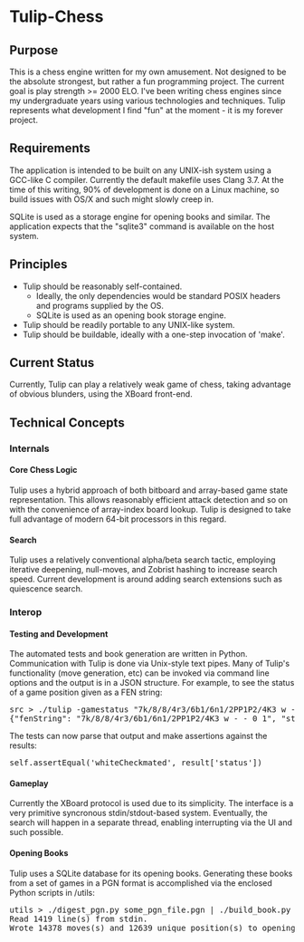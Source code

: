 Tulip-Chess
===========

Purpose
-------
This is a chess engine written for my own amusement. Not designed to be the absolute strongest, but rather a fun programming project. The current goal is play strength >= 2000 ELO. I've been writing chess engines since my undergraduate years using various technologies and techniques. Tulip represents what development I find "fun" at the moment - it is my forever project.

Requirements
------------
The application is intended to be built on any UNIX-ish system using a GCC-like C compiler. Currently the default makefile uses Clang 3.7. At the time of this writing, 90% of development is done on a Linux machine, so build issues with OS/X and such might slowly creep in.

SQLite is used as a storage engine for opening books and similar. The application expects that the "sqlite3" command is available on the host system.

Principles
----------
* Tulip should be reasonably self-contained.
  * Ideally, the only dependencies would be standard POSIX headers and programs supplied by the OS.
  * SQLite is used as an opening book storage engine.
* Tulip should be readily portable to any UNIX-like system.
* Tulip should be buildable, ideally with a one-step invocation of 'make'.

Current Status
--------------
Currently, Tulip can play a relatively weak game of chess, taking advantage of obvious blunders, using the XBoard front-end.


Technical Concepts
------------------
### Internals
#### Core Chess Logic
Tulip uses a hybrid approach of both bitboard and array-based game state representation. This allows reasonably efficient attack detection and so on with the convenience of array-index board lookup. Tulip is designed to take full advantage of modern 64-bit processors in this regard.

#### Search
Tulip uses a relatively conventional alpha/beta search tactic, employing iterative deepening, null-moves, and Zobrist hashing to increase search speed. Current development is around adding search extensions such as quiescence search.

### Interop
#### Testing and Development
The automated tests and book generation are written in Python. Communication with Tulip is done via Unix-style text pipes. Many of Tulip's functionality (move generation, etc) can be invoked via command line options and the output is in a JSON structure. For example, to see the status of a game position given as a FEN string:
<pre>
src > ./tulip -gamestatus "7k/8/8/4r3/6b1/6n1/2PP1P2/4K3 w - - 0 1"
{"fenString": "7k/8/8/4r3/6b1/6n1/2PP1P2/4K3 w - - 0 1", "status": "whiteCheckmated"}
</pre>
The tests can now parse that output and make assertions against the results:
<pre>
self.assertEqual('whiteCheckmated', result['status'])
</pre>

#### Gameplay
Currently the XBoard protocol is used due to its simplicity. The interface is a very primitive syncronous stdin/stdout-based system. Eventually, the search will happen in a separate thread, enabling interrupting via the UI and such possible.

#### Opening Books
Tulip uses a SQLite database for its opening books. Generating these books from a set of games in a PGN format is accomplished via the enclosed Python scripts in /utils:

<pre>
utils > ./digest_pgn.py some_pgn_file.pgn | ./build_book.py
Read 1419 line(s) from stdin.
Wrote 14378 moves(s) and 12639 unique position(s) to opening file "tulip_openings.sqlite"
</pre>